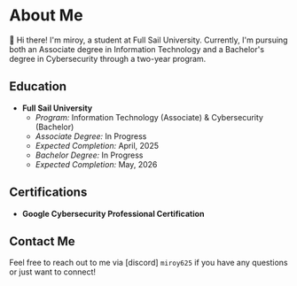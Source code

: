 # About Me

👋 Hi there! I'm miroy, a student at Full Sail University. Currently, I'm pursuing both an Associate degree in Information Technology and a Bachelor's degree in Cybersecurity through a two-year program.

## Education

- **Full Sail University**
  - *Program:* Information Technology (Associate) & Cybersecurity (Bachelor)
  - *Associate Degree:* In Progress
  - *Expected Completion:* April, 2025
  - *Bachelor Degree:* In Progress
  - *Expected Completion:* May, 2026

## Certifications

- **Google Cybersecurity Professional Certification**

## Contact Me

Feel free to reach out to me via [discord] `miroy625` if you have any questions or just want to connect!
